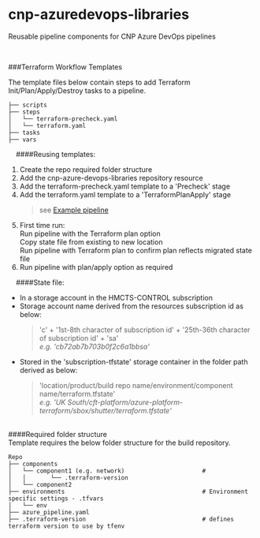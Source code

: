 # cnp-azuredevops-libraries
Reusable pipeline components for CNP Azure DevOps pipelines

 
 
  
  

###Terraform Workflow Templates

The template files below contain steps to add Terraform Init/Plan/Apply/Destroy tasks to a pipeline.
    
    ├── scripts                                  
    ├── steps
    │   └── terraform-precheck.yaml 
    │   └── terraform.yaml
    ├── tasks   
    ├── vars   
  
  
####Reusing templates:
1. Create the repo required folder structure
2. Add the cnp-azure-devops-libraries repository resource
3. Add the terraform-precheck.yaml template to a 'Precheck' stage
4. Add the terraform.yaml template to a 'TerraformPlanApply' stage
   > see [Example pipeline](https://github.com/hmcts/azure-platform-terraform/blob/DTSPO-1188/use-cnp-ado-libraries/azure_pipeline.yaml#L267)
5. First time run:  
   Run pipeline with the Terraform plan option  
   Copy state file from existing to new location  
   Run pipeline with Terraform plan to confirm plan reflects migrated state file  
6. Run pipeline with plan/apply option as required   

  
  
####State file:  
* In a storage account in the HMCTS-CONTROL subscription  
* Storage account name derived from the resources subscription id as below:  
  >'c' + '1st-8th character of subscription id' + '25th-36th character of subscription id' + 'sa'  
  _e.g. 'cb72ab7b703b0f2c6a1bbsa'_  
* Stored in the 'subscription-tfstate' storage container in the folder path derived as below:  
  >'location/product/build repo name/environment/component name/terraform.tfstate'  
  _e.g. 'UK South/cft-platform/azure-platform-terraform/sbox/shutter/terraform.tfstate'_  


  
    
####Required folder structure  
Template requires the below folder structure for the build repository.

    Repo
    ├── components                                         
    │   └── component1 (e.g. network)                      # 
    │   │       └── .terraform-version
    │   └── component2 
    ├── environments                                       # Environment specific settings - .tfvars
    │   └── env
    ├── azure_pipeline.yaml
    ├── .terraform-version                                 # defines terraform version to use by tfenv
    